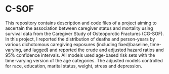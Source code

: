 # C-SOF
This repository contains description and code files of a project aiming to ascertain the association between caregiver status and mortality using survival data from the Caregiver Study of Osteoporotic Fractures (CG-SOF).
In this project, I reported the distribution of deaths and person-years by various dichotomous caregiving exposures 
(including fixed/baseline, time-varying, and lagged) and reported the crude and adjusted hazard ratios and 
95% confidence intervals. All models used age-based risk sets with the time-varying version of the age categories. The adjusted models controlled for race, education, marital status, weight, stress and depression.
